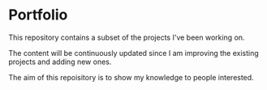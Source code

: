 # Portfolio
This repository contains a subset of the projects I've been working on. 

The content will be continuously updated since I am improving the existing projects and adding new ones.

The aim of this repoisitory is to show my knowledge to people interested.
